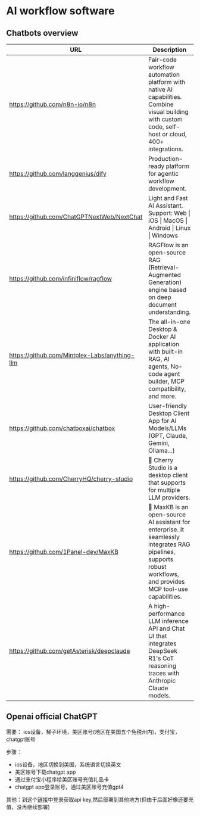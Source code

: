 # AI workflow software

## Chatbots overview

| URL                                             | Description                                                                                                                                                        |
| ----------------------------------------------- | ------------------------------------------------------------------------------------------------------------------------------------------------------------------ |
| <https://github.com/n8n-io/n8n>                 | Fair-code workflow automation platform with native AI capabilities. Combine visual building with custom code, self-host or cloud, 400+ integrations.               |
| <https://github.com/langgenius/dify>            | Production-ready platform for agentic workflow development.                                                                                                        |
| <https://github.com/ChatGPTNextWeb/NextChat>    | Light and Fast AI Assistant. Support: Web \| iOS \| MacOS \| Android \| Linux \| Windows                                                                           |
| <https://github.com/infiniflow/ragflow>         | RAGFlow is an open-source RAG (Retrieval-Augmented Generation) engine based on deep document understanding.                                                        |
| <https://github.com/Mintplex-Labs/anything-llm> | The all-in-one Desktop & Docker AI application with built-in RAG, AI agents, No-code agent builder, MCP compatibility, and more.                                   |
| <https://github.com/chatboxai/chatbox>          | User-friendly Desktop Client App for AI Models/LLMs (GPT, Claude, Gemini, Ollama...)                                                                               |
| <https://github.com/CherryHQ/cherry-studio>     | 🍒 Cherry Studio is a desktop client that supports for multiple LLM providers.                                                                                     |
| <https://github.com/1Panel-dev/MaxKB>           | 💬 MaxKB is an open-source AI assistant for enterprise. It seamlessly integrates RAG pipelines, supports robust workflows, and provides MCP tool-use capabilities. |
| <https://github.com/getAsterisk/deepclaude>     | A high-performance LLM inference API and Chat UI that integrates DeepSeek R1's CoT reasoning traces with Anthropic Claude models.                                  |

## Openai official ChatGPT

需要：
ios设备，梯子环境，美区账号(地区在美国五个免税州内)，支付宝，chatgpt账号

步骤：

- ios设备，地区切换到美国，系统语言切换英文
- 美区账号下载chatgpt app
- 通过支付宝小程序给美区账号充值礼品卡
- chatgpt app登录账号，通过美区账号充值gpt4

其他：到这个[链接](https://platform.openai.com/api-keys)中登录获取api key,然后部署到其他地方(但由于后面好像还要充值，没再继续部署)
